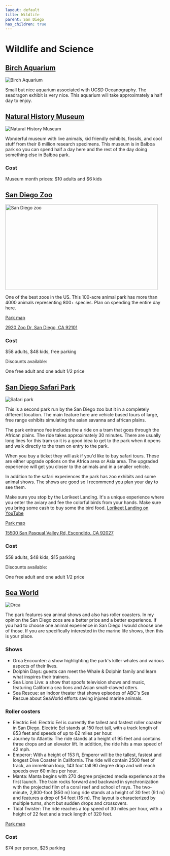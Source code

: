 ```yaml
---
layout: default
title: Wildlife
parent: San Diego
has_children: true
---
```


# Wildlife and Science

## [Birch Aquarium](https://aquarium.ucsd.edu/)

![Birch Aquarium](https://scripps.ucsd.edu/sites/scripps.ucsd.edu/files/communications-content/field_crop/IMG_1643-X2-crop_0.jpg)

Small but nice aquarium associated with UCSD Oceanography. The seadragon exhibit is very nice. This aquarium will take approximately a half day to enjoy.

## [Natural History Museum](https://www.sdnhm.org/calendar/?gclid=CjwKCAiA-P7xBRAvEiwAow-VaZFA8y-eCSBsRmRPbb7sasa3CEkTwe8No4ETFYUcDRcEsZGKGwcdCxoCTroQAvD_BwE)

![Natural History Museum](https://sandiegomuseumcouncil.org/wp-content/uploads/2018/04/4899-1080x600.jpg)

Wonderful museum with live animals, kid friendly exhibits, fossils, and cool stuff from their 8 million research specimens. This museum is in Balboa park so you can spend half a day here and the rest of the day doing something else in Balboa park.

### Cost

Museum month prices: $10 adults and $6 kids

## [San Diego Zoo](sandiegozoo.org)

<img src="https://zoo.sandiegozoo.org/sites/default/files/styles/hero_large_1920x1080/public/2019-01/hero-attractions.jpg?itok=xy7cEGjb" alt="San Diego zoo" width="480" height="270">

One of the best zoos in the US. This 100-acre animal park has more than 4000 animals representing 800+ species. Plan on spending the entire day here.

<a href="https://zoo.sandiegozoo.org/sites/default/files/2019-02/SanDiegoZoo_GuideMap_3-2019.pdf" target="_blank">Park map</a>

[2920 Zoo Dr, San Diego, CA 92101](https://goo.gl/maps/khSmS1zmVYBNoKWW8)

### Cost

$58 adults, $48 kids, free parking

Discounts available:

One free adult and one adult 1/2 price

## [San Diego Safari Park](https://www.sdzsafaripark.org/)

![Safari park](https://upload.wikimedia.org/wikipedia/commons/a/ac/Rhino_san_diego_wild_animal_park.jpg)

This is a second park run by the San Diego zoo but it in a completely different location. The main feature here are vehicle based tours of large, free range exhibits simulating the asian savanna and african plains.

The park entrance fee includes the a ride on a tram that goes through the African plains. The ride takes approximately 30 minutes. There are usually long lines for this tram so it is a good idea to get to the park when it opens and walk directly to the tram on entry to the park.

When you buy a ticket they will ask if you'd like to buy safari tours. These are either upgrade options on the Africa area or Asia area. The upgraded experience will get you closer to the animals and in a smaller vehicle.

In addition to the safari experiences the park has zoo exhibits and some animal shows. The shows are good so I recommend you plan your day to see them.

Make sure you stop by the Lorikeet Landing. It's a unique experience where you enter the aviary and fee the colorful birds from your hands. Make sure you bring some cash to buy some the bird food. <a href="https://www.youtube.com/watch?v=qANjdt4X9nY" target="_blank">Lorikeet Landing on YouTube</a>

<a href="https://www.sdzsafaripark.org/visitor-info/park-map" target="_blank">Park map</a>

[15500 San Pasqual Valley Rd, Escondido, CA 92027](https://goo.gl/maps/6e6CrKyRRkSpVUZT7)

### Cost

$58 adults, $48 kids, $15 parking

Discounts available:

One free adult and one adult 1/2 price

## [Sea World](https://seaworld.com/)

![Orca](https://www.visitcalifornia.com/sites/default/files/styles/welcome_image/public/VC_SeaWorldSanDiego_Supplied_SW5_0771_Final_1280x640.jpg)

The park features sea animal shows and also has roller coasters. In my opinion the San Diego zoos are a better price and a better experience. If you had to choose one animal experience in San Diego I would choose one of those. If you are specifically interested in the marine life shows, then this is your place.

### Shows

* Orca Encounter: a show highlighting the park's killer whales and various aspects of their lives.
* Dolphin Days: guests can meet the Whale & Dolphin family and learn what inspires their trainers.
* Sea Lions Live: a show that spoofs television shows and music, featuring California sea lions and Asian small-clawed otters.
* Sea Rescue: an indoor theater that shows episodes of ABC's Sea Rescue about SeaWorld efforts saving injured marine animals.

### Roller costers

* Electric Eel: Electric Eel is currently the tallest and fastest roller coaster in San Diego. Electric Eel stands at 150 feet tall, with a track length of 853 feet and speeds of up to 62 miles per hour.
* Journey to Atlantis: The ride stands at a height of 95 feet and contains three drops and an elevator lift. In addition, the ride hits a max speed of 42 mph.
* Emperor: With a height of 153 ft, Emperor will be the tallest, fastest and longest Dive Coaster in California. The ride will contain 2500 feet of track, an immelman loop, 143 foot tall 90 degree drop and will reach speeds over 60 miles per hour.
* Manta: Manta begins with 270 degree projected media experience at the first launch. The train rocks forward and backward in synchronization with the projected film of a coral reef and school of rays. The two-minute, 2,800-foot (850 m) long ride stands at a height of 30 feet (9.1 m) and features a drop of 54 feet (16 m). The layout is characterized by multiple turns, short but sudden drops and crossovers.
* Tidal Twister: The ride reaches a top speed of 30 miles per hour, with a height of 22 feet and a track length of 320 feet.

<a href="https://seaworld.scdn3.secure.raxcdn.com/san-diego/-/media/seaworld-san-diego/images/maps/swc_park-map-summer-2019.ashx?version=1_201906045944" target="_blank">Park map</a>

### Cost

$74 per person, $25 parking
